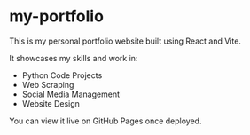 # my-portfolio

This is my personal portfolio website built using React and Vite.

It showcases my skills and work in:
- Python Code Projects
- Web Scraping
- Social Media Management
- Website Design

You can view it live on GitHub Pages once deployed.
